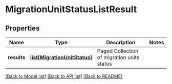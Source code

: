 # MigrationUnitStatusListResult

## Properties
Name | Type | Description | Notes
------------ | ------------- | ------------- | -------------
**results** | [**list[MigrationUnitStatus]**](MigrationUnitStatus.md) | Paged Collection of migration units status | 

[[Back to Model list]](../README.md#documentation-for-models) [[Back to API list]](../README.md#documentation-for-api-endpoints) [[Back to README]](../README.md)

